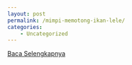 ```yaml
---
layout: post
permalink: /mimpi-memotong-ikan-lele/
categories:
    - Uncategorized
---
```


[Baca Selengkapnya](/03)